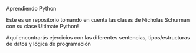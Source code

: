 Aprendiendo Python

Este es un repositorio tomando en cuenta las clases de Nicholas Schurman con su clase Ultimate Python!

Aquí encontrarás ejercicios con las diferentes sentencias, tipos/estructuras de datos y lógica de programación

